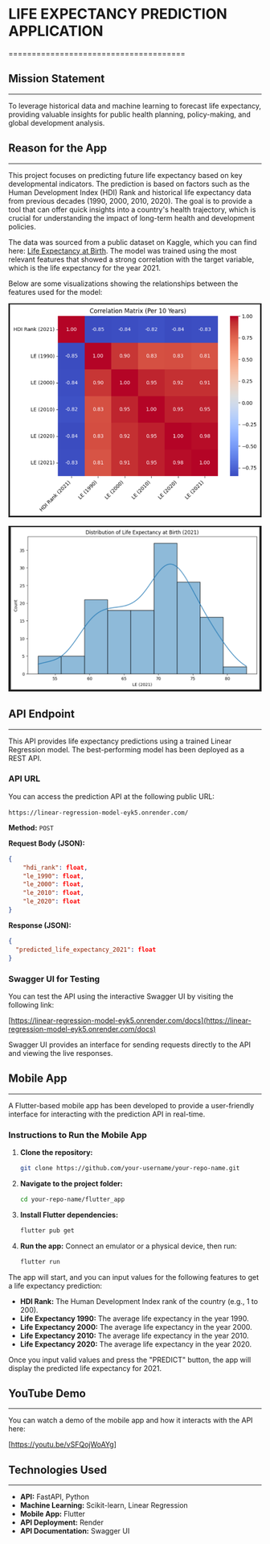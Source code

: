 # LIFE EXPECTANCY PREDICTION APPLICATION
======================================

## Mission Statement
-----------------
To leverage historical data and machine learning to forecast life expectancy, providing valuable insights for public health planning, policy-making, and global development analysis.

## Reason for the App
------------------

This project focuses on predicting future life expectancy based on key developmental indicators. The prediction is based on factors such as the Human Development Index (HDI) Rank and historical life expectancy data from previous decades (1990, 2000, 2010, 2020). The goal is to provide a tool that can offer quick insights into a country's health trajectory, which is crucial for understanding the impact of long-term health and development policies.

The data was sourced from a public dataset on Kaggle, which you can find here: [Life Expectancy at Birth](https://www.kaggle.com/datasets/iamsouravbanerjee/life-expectancy-at-birth-across-the-globe). The model was trained using the most relevant features that showed a strong correlation with the target variable, which is the life expectancy for the year 2021.

Below are some visualizations showing the relationships between the features used for the model:

![Correlation Heatmap](Summative/linear_regression/2.png)

![Visualization Distribution](Summative/linear_regression/1.png)

## API Endpoint
------------

This API provides life expectancy predictions using a trained Linear Regression model. The best-performing model has been deployed as a REST API.

### API URL
You can access the prediction API at the following public URL:

`https://linear-regression-model-eyk5.onrender.com/`

**Method:** `POST`

**Request Body (JSON):**
```json
{
    "hdi_rank": float,  
    "le_1990": float,
    "le_2000": float,
    "le_2010": float,
    "le_2020": float
}
```

**Response (JSON):**
```json
{
  "predicted_life_expectancy_2021": float
}
```

### Swagger UI for Testing
You can test the API using the interactive Swagger UI by visiting the following link:

[https://linear-regression-model-eyk5.onrender.com/docs](https://linear-regression-model-eyk5.onrender.com/docs)

Swagger UI provides an interface for sending requests directly to the API and viewing the live responses.

## Mobile App
-----------

A Flutter-based mobile app has been developed to provide a user-friendly interface for interacting with the prediction API in real-time.

### Instructions to Run the Mobile App
1.  **Clone the repository:**
    ```bash
    git clone https://github.com/your-username/your-repo-name.git
    ```

2.  **Navigate to the project folder:**
    ```bash
    cd your-repo-name/flutter_app
    ```

3.  **Install Flutter dependencies:**
    ```bash
    flutter pub get
    ```

4.  **Run the app:** Connect an emulator or a physical device, then run:
    ```bash
    flutter run
    ```

The app will start, and you can input values for the following features to get a life expectancy prediction:

*   **HDI Rank:** The Human Development Index rank of the country (e.g., 1 to 200).
*   **Life Expectancy 1990:** The average life expectancy in the year 1990.
*   **Life Expectancy 2000:** The average life expectancy in the year 2000.
*   **Life Expectancy 2010:** The average life expectancy in the year 2010.
*   **Life Expectancy 2020:** The average life expectancy in the year 2020.

Once you input valid values and press the "PREDICT" button, the app will display the predicted life expectancy for 2021.

## YouTube Demo
----------------
You can watch a demo of the mobile app and how it interacts with the API here:

[https://youtu.be/vSFQojWoAYg]

## Technologies Used
-------------------
*   **API:** FastAPI, Python
*   **Machine Learning:** Scikit-learn, Linear Regression
*   **Mobile App:** Flutter
*   **API Deployment:** Render
*   **API Documentation:** Swagger UI
